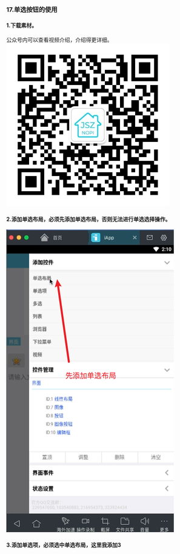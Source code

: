 ### 17.单选按钮的使用
#### 1.下载素材。
公众号内可以查看视频介绍，介绍得更详细。
![title](https://raw.githubusercontent.com/JSZNopi/JSZImage/master/gitnote/2019/10/30/WXCODE-1572446034519.jpeg)

#### 2.添加单选布局，必须先添加单选布局，否则无法进行单选选择操作。
![title](https://raw.githubusercontent.com/JSZNopi/JSZImage/master/gitnote/2019/11/25/1-1574686606823.png)

#### 3.添加单选项，必须选中单选布局，这里我添加3